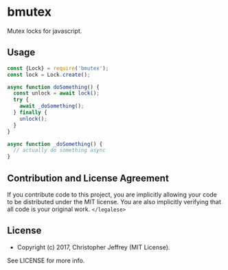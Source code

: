 # bmutex

Mutex locks for javascript.

## Usage

``` js
const {Lock} = require('bmutex');
const lock = Lock.create();

async function doSomething() {
  const unlock = await lock();
  try {
    await _doSomething();
  } finally {
    unlock();
  }
}

async function _doSomething() {
  // actually do something async
}
```

## Contribution and License Agreement

If you contribute code to this project, you are implicitly allowing your code
to be distributed under the MIT license. You are also implicitly verifying that
all code is your original work. `</legalese>`

## License

- Copyright (c) 2017, Christopher Jeffrey (MIT License).

See LICENSE for more info.

